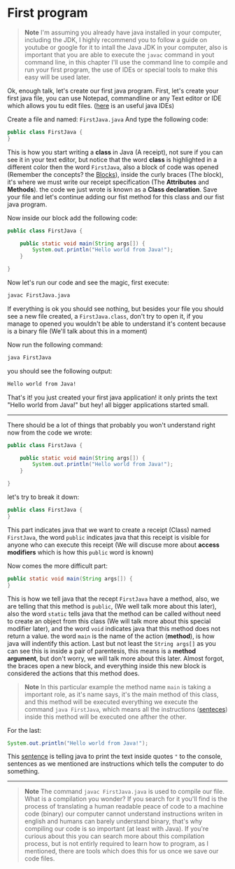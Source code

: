 # First program
> **Note** I'm assuming you already have java installed in your computer, including the JDK, I highly recommend you to follow a guide on youtube or google for it to intall the Java JDK in your computer, also is important that you are able to execute the `javac` command in yout command line, in this chapter I'll use the command line to compile and run your first program, the use of IDEs or special tools to make this easy will be used later.

Ok, enough talk, let's create our first java program. First, let's create your first java file, you can use Notepad, commandline or any Text editor or IDE which allows you tu edit files. ([here](https://www.g2.com/categories/java-integrated-development-environments-ide) is an useful java IDEs)

Create a file and named: `FirstJava.java`
And type the following code:
```java
public class FirstJava {
}
```

This is how you start writing a **class** in Java (A receipt), not sure if you can see it in your text editor, but notice that the word **class** is highlighted in a different color then the word `FirstJava`, also a block of code was opened (Remember the concepts? the [Blocks](https://github.com/alejandro-devop/java-notes/blob/main/1-chapter/notes.md#blocks)), inside the curly braces (The block), it's where we must write our receipt specification (The **Attributes** and **Methods**). the code we just wrote is known as a **Class declaration**. Save your file and let's continue adding our fist method for this class and our fist java program.

Now inside our block add the following code: 
```java
public class FirstJava {

    public static void main(String args[]) {
        System.out.println("Hello world from Java!");
    }

}

```

Now let's run our code and see the magic, first execute:
```bash
javac FirstJava.java
```

If everything is ok you should see nothing, but besides your file you should see a new file created, a `FirstJava.class`, don't try to open it, if you manage to opened you wouldn't be able to understand it's content because is a binary file (We'll talk about this in a moment)

Now run the following command:
```bash
java FirstJava
```

you should see the following output:

```bash
Hello world from Java!
```

That's it! you just created your first java application! it only prints the text "Hello world from Java!" but hey! all bigger applications started small.

---

There should be a lot of things that probably you won't understand right now from the code we wrote: 
```java
public class FirstJava {

    public static void main(String args[]) {
        System.out.println("Hello world from Java!");
    }

}

```

let's try to break it down: 

```java
public class FirstJava {
}
```

This part indicates java that we want to create a receipt (Class) named `FirstJava`, the word `public` indicates java that this receipt is visible for anyone who can execute this receipt (We will discuse more about **access modifiers** which is how this `public` word is known)

Now comes the more difficult part:
```java
public static void main(String args[]) {
}
```

This is how we tell java that the recept `FirstJava` have a method, also, we are telling that this method is `public`, (We well talk more about this later), also the word `static` tells java that the method can be called without need to create an object from this class (We will talk more about this special modifier later), and the word `void` indicates java that this method does not return a value. the word `main` is the name of the action (**method**), is how java will indentify this action. Last but not least the `String args[]` as you can see this is inside a pair of parentesis, this means is a **method argument**, but don't worry, we will talk more about this later. Almost forgot, the braces open a new block, and everything inside this new block is considered the actions that this method does.

> **Note** In this particular example the method name `main` is taking a important role, as it's name says, it's the main method of this class, and this method will be executed everything we execute the command `java FirstJava`, which means all the instructions ([senteces](https://github.com/alejandro-devop/java-notes/blob/main/1-chapter/notes.md#sentences)) inside this method will be executed one afther the other.

For the last:
```java
System.out.println("Hello world from Java!");
```

This [sentence](https://github.com/alejandro-devop/java-notes/blob/main/1-chapter/notes.md#sentences) is telling java to print the text inside quotes `"` to the console, sentences as we mentioned are instructions which tells the computer to do something.

---

> **Note** The command `javac FirstJava.java` is used to compile our file. What is a compilation you wonder? If you search for it you'll find is the process of translating a human readable peace of code to a machine code (binary) our computer cannot understand instructions writen in english and humans can barely understand binary, that's why compiling our code is so important (at least with Java). If you're curious about this you can search more about this compilation process, but is not entirly required to learn how to program, as I mentioned, there are tools which does this for us once we save our code files.

